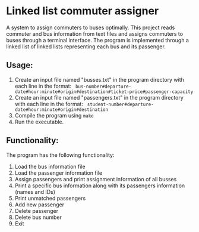 # Linked list commuter assigner

A system to assign commuters to buses optimally. This project reads commuter and bus information from text files and assigns commuters to buses through a terminal interface. The program is implemented through a linked list of linked lists representing each bus and its passenger.

## Usage:
  1. Create an input file named "busses.txt" in the program directory with each line in the format: ``` bus-number#departure-date#hour:minute#origin#destination#ticket-price#passenger-capacity```
  2. Create an input file named "passengers.txt" in the program directory with each line in the format: ``` student-number#departure-date#hour:minute#origin#destination```
  3. Compile the program using ```make```
  4. Run the executable.
  
## Functionality:
The program has the following functionality:
  1. Load the bus information file
  2. Load the passenger information file
  3. Assign passengers and print assignment information of all busses
  4. Print a specific bus information along with its passengers information (names and IDs)
  5. Print unmatched passengers
  6. Add new passenger
  7. Delete passenger
  8. Delete bus number
  9. Exit
